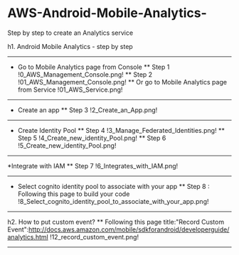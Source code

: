 # AWS-Android-Mobile-Analytics-
Step by step to create an Analytics service

h1. Android Mobile Analytics - step by step

---

* Go to Mobile Analytics page from Console
** Step 1
!0_AWS_Management_Console.png!
** Step 2
!01_AWS_Management_Console.png!
** Or go to Mobile Analytics page from Service
!01_AWS_Service.png!

---

* Create an app
** Step 3
!2_Create_an_App.png!

---

* Create Identity Pool
** Step 4
!3_Manage_Federated_Identities.png!
** Step 5
!4_Create_new_identity_Pool.png!
** Step 6
!5_Create_new_identity_Pool.png!

---

*Integrate with IAM 
** Step 7
!6_Integrates_with_IAM.png!

---

* Select cognito identity pool to associate with your app
** Step 8 : Following this page to build your code
!8_Select_cognito_identity_pool_to_associate_with_your_app.png!

---

h2. How to put custom event?
** Following this page title:"Record Custom Event":http://docs.aws.amazon.com/mobile/sdkforandroid/developerguide/analytics.html
!12_record_custom_event.png!

---


